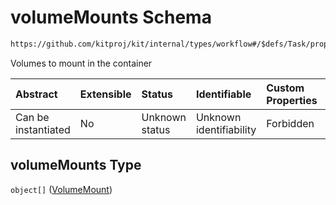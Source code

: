 # volumeMounts Schema

```txt
https://github.com/kitproj/kit/internal/types/workflow#/$defs/Task/properties/volumeMounts
```

Volumes to mount in the container

| Abstract            | Extensible | Status         | Identifiable            | Custom Properties | Additional Properties | Access Restrictions | Defined In                                                                      |
| :------------------ | :--------- | :------------- | :---------------------- | :---------------- | :-------------------- | :------------------ | :------------------------------------------------------------------------------ |
| Can be instantiated | No         | Unknown status | Unknown identifiability | Forbidden         | Allowed               | none                | [workflow.schema.json\*](../../out/workflow.schema.json "open original schema") |

## volumeMounts Type

`object[]` ([VolumeMount](workflow-defs-volumemount.md))
